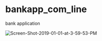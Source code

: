# bankapp_com_line
bank application 

<img src="https://i.ibb.co/VNdFHnw/Screen-Shot-2019-01-01-at-3-59-53-PM.png" alt="Screen-Shot-2019-01-01-at-3-59-53-PM" border="0">
